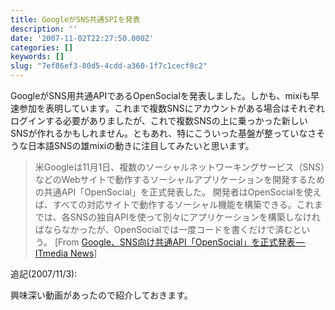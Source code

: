 ```yaml
---
title: GoogleがSNS共通SPIを発表
description: ''
date: '2007-11-02T22:27:50.000Z'
categories: []
keywords: []
slug: "7ef86ef3-80d5-4cdd-a360-1f7c1cecf8c2"
---
```

GoogleがSNS用共通APIであるOpenSocialを発表しました。しかも、mixiも早速参加を表明しています。これまで複数SNSにアカウントがある場合はそれぞれログインする必要がありましたが、これで複数SNSの上に乗っかった新しいSNSが作れるかもしれません。ともあれ、特にこういった基盤が整っていなさそうな日本語SNSの雄mixiの動きに注目してみたいと思います。

> 米Googleは11月1日、複数のソーシャルネットワーキングサービス（SNS）などのWebサイトで動作するソーシャルアプリケーションを開発するための共通API「OpenSocial」を正式発表した。 開発者はOpenSocialを使えば、すべての対応サイトで動作するソーシャル機能を構築できる。これまでは、各SNSの独自APIを使って別々にアプリケーションを構築しなければならなかったが、OpenSocialでは一度コードを書くだけで済むという。 \[From [Google、SNS向け共通API「OpenSocial」を正式発表 — ITmedia News](http://www.itmedia.co.jp/news/articles/0711/02/news089.html)\]

追記(2007/11/3):  
  
興味深い動画があったので紹介しておきます。